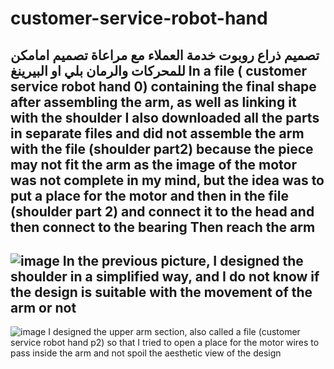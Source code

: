 # customer-service-robot-hand
تصميم ذراع روبوت خدمة العملاء مع مراعاة تصميم امامكن للمحركات والرمان بلي او البيرينغ 
In a file ( customer service robot hand 0) containing the final shape after assembling the arm, as well as linking it with the shoulder
I also downloaded all the parts in separate files and did not assemble the arm with the file (shoulder part2) because the piece may not fit the arm as the image of the motor was not complete in my mind, but the idea was to put a place for the motor and then in the file (shoulder part 2) and connect it to the head and then connect to the bearing Then reach the arm
---------------------------------------------------
![image](https://user-images.githubusercontent.com/86788698/127754958-e54e967a-b044-4328-97d2-9408c8923db0.png)
In the previous picture, I designed the shoulder in a simplified way, and I do not know if the design is suitable with the movement of the arm or not
---------------------------------------------------
![image](https://user-images.githubusercontent.com/86788698/127754979-aeac1aa2-7819-4b0b-b9c1-f7ff29734a52.png)
I designed the upper arm section, also called a file (customer service robot hand p2) so that I tried to open a place for the motor wires to pass inside the arm and not spoil the aesthetic view of the design

